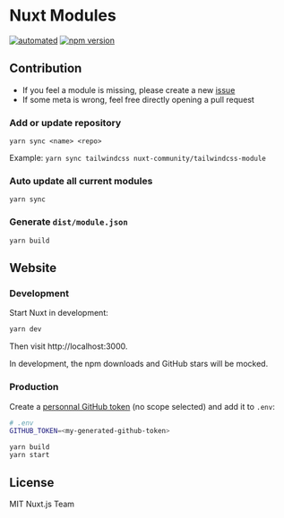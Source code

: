 # Nuxt Modules

[![automated](https://flat.badgen.net/badge/publish/automated/green)](#)
[![npm version](https://flat.badgen.net/npm/v/@nuxt/modules)](https://www.npmjs.com/package/@nuxt/modules)

## Contribution

- If you feel a module is missing, please create a new [issue](https://github.com/nuxt/modules/issues/new)
- If some meta is wrong, feel free directly opening a pull request

### Add or update repository

`yarn sync <name> <repo>`

Example: `yarn sync tailwindcss nuxt-community/tailwindcss-module`

### Auto update all current modules

`yarn sync`

### Generate `dist/module.json`

`yarn build`

## Website

### Development

Start Nuxt in development:

```bash
yarn dev
```

Then visit http://localhost:3000.

In development, the npm downloads and GitHub stars will be mocked.

### Production

Create a [personnal GitHub token](https://github.com/settings/tokens) (no scope selected) and add it to `.env`:

```bash
# .env
GITHUB_TOKEN=<my-generated-github-token>
```

```
yarn build
yarn start
```

## License

MIT Nuxt.js Team

